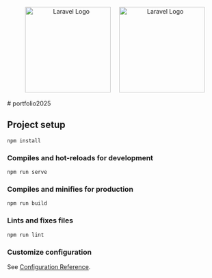 <p align="center" bgcolor="white">
  <a target="_blank"><img src="https://upload.wikimedia.org/wikipedia/commons/thumb/9/95/Vue.js_Logo_2.svg/255px-Vue.js_Logo_2.svg.png" width="200" alt="Laravel Logo">
  </a>
  <a target="_blank"><img src="https://encrypted-tbn0.gstatic.com/images?q=tbn:ANd9GcTSDKn3vA2YUbXzN0ZC3gALWJ08gJN-Drl15w&s" width="200" alt="Laravel Logo">
  </a>
</p>
# portfolio2025

## Project setup
```
npm install
```

### Compiles and hot-reloads for development
```
npm run serve
```

### Compiles and minifies for production
```
npm run build
```

### Lints and fixes files
```
npm run lint
```

### Customize configuration
See [Configuration Reference](https://cli.vuejs.org/config/).
